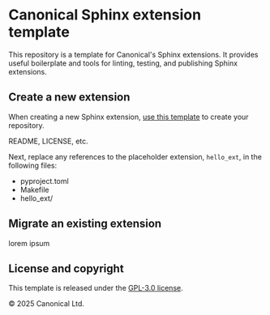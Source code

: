 # Canonical Sphinx extension template

This repository is a template for Canonical's Sphinx extensions. It provides useful
boilerplate and tools for linting, testing, and publishing Sphinx extensions.

## Create a new extension

When creating a new Sphinx extension, [use this
template](https://docs.github.com/en/repositories/creating-and-managing-repositories/creating-a-repository-from-a-template)
to create your repository.

README, LICENSE, etc.

Next, replace any references to the placeholder extension, `hello_ext`, in the following files:

- pyproject.toml
- Makefile
- hello_ext/

## Migrate an existing extension

lorem ipsum

## License and copyright

This template is released under the [GPL-3.0 license](LICENSE).

© 2025 Canonical Ltd.
